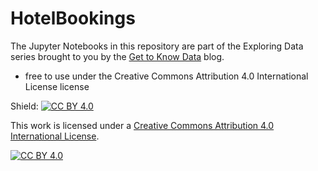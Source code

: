 # HotelBookings
The Jupyter Notebooks in this repository are part of the Exploring Data series brought to you by the <a href="http://gettoknowdata.com" target="_blank">Get to Know Data</a> blog.
* free to use under the Creative Commons Attribution 4.0 International License license
  
Shield: [![CC BY 4.0][cc-by-shield]][cc-by]

This work is licensed under a
[Creative Commons Attribution 4.0 International License][cc-by].

[![CC BY 4.0][cc-by-image]][cc-by]

[cc-by]: http://creativecommons.org/licenses/by/4.0/
[cc-by-image]: https://i.creativecommons.org/l/by/4.0/88x31.png
[cc-by-shield]: https://img.shields.io/badge/License-CC%20BY%204.0-lightgrey.svg
